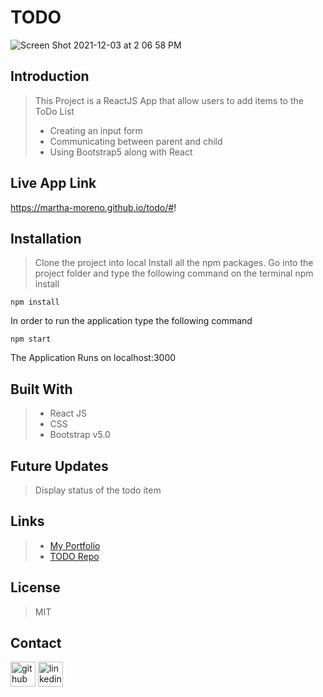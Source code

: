 # **TODO**

![Screen Shot 2021-12-03 at 2 06 58 PM](https://user-images.githubusercontent.com/88118070/144673101-62914422-4371-4adf-b25a-1253ac4f647b.png)


## Introduction
> This Project is a ReactJS App that allow users to add items to the ToDo List
>- Creating an input form 
>- Communicating between parent and child
>- Using Bootstrap5 along with React

## Live App Link
https://martha-moreno.github.io/todo/#!

## Installation
>  Clone the project into local
>  Install all the npm packages. Go into the project folder and type the following command on the terminal npm install
```
npm install
```
In order to run the application type the following command

```
npm start
```
The Application Runs on localhost:3000

## Built With
>- React JS
>- CSS
>- Bootstrap v5.0

## Future Updates
> Display status of the todo item

## Links
>- [My Portfolio](https://martha-moreno.github.io/)
>- [TODO Repo](https://github.com/martha-moreno/todo)

## License
> MIT

## Contact
  [<img src='https://cdn.jsdelivr.net/npm/simple-icons@3.0.1/icons/github.svg' alt='github' height='40'>](https://github.com/martha-moreno/martha-moreno.github.io)  [<img src='https://cdn.jsdelivr.net/npm/simple-icons@3.0.1/icons/linkedin.svg' alt='linkedin' height='40'>](https://www.linkedin.com/in/martha-gissela-moreno/)  

